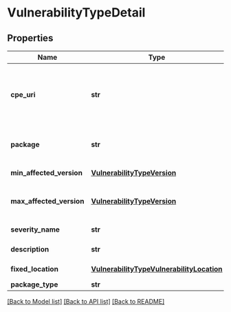 # VulnerabilityTypeDetail

## Properties
Name | Type | Description | Notes
------------ | ------------- | ------------- | -------------
**cpe_uri** | **str** | The cpe_uri in [cpe format] (https://cpe.mitre.org/specification/) in which the vulnerability manifests.  Examples include distro or storage location for vulnerable jar. This field can be used as a filter in list requests. | [optional] 
**package** | **str** | The name of the package where the vulnerability was found. This field can be used as a filter in list requests. | [optional] 
**min_affected_version** | [**VulnerabilityTypeVersion**](VulnerabilityTypeVersion.md) | The min version of the package in which the vulnerability exists. | [optional] 
**max_affected_version** | [**VulnerabilityTypeVersion**](VulnerabilityTypeVersion.md) | The max version of the package in which the vulnerability exists. This field can be used as a filter in list requests. | [optional] 
**severity_name** | **str** | The severity (eg: distro assigned severity) for this vulnerability. | [optional] 
**description** | **str** | A vendor-specific description of this note. | [optional] 
**fixed_location** | [**VulnerabilityTypeVulnerabilityLocation**](VulnerabilityTypeVulnerabilityLocation.md) | The fix for this specific package version. | [optional] 
**package_type** | **str** |  | [optional] 

[[Back to Model list]](../README.md#documentation-for-models) [[Back to API list]](../README.md#documentation-for-api-endpoints) [[Back to README]](../README.md)


